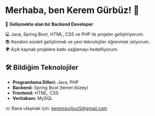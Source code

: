 # Merhaba, ben Kerem Gürbüz! 👋  

🚀 **Gelişmekte olan bir Backend Developer**  

💻 Java, Spring Boot, HTML, CSS ve PHP ile projeler geliştiriyorum.  
📚 Kendimi sürekli geliştirmek ve yeni teknolojiler öğrenmek istiyorum.  
🌍 Açık kaynak projelere katkı sağlamayı hedefliyorum.  

## 🛠️ Bildiğim Teknolojiler  
- **Programlama Dilleri:** Java, PHP  
- **Backend:** Spring Boot (temel düzey)  
- **Frontend:** HTML, CSS  
- **Veritabanı:** MySQL  

✉️ Bana ulaşmak için: [keremgurbuz5@gmail.com](mailto:keremgurbuz5@gmail.com)  
